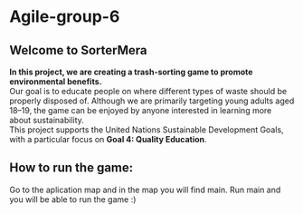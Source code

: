 # Agile-group-6

## Welcome to SorterMera

**In this project, we are creating a trash-sorting game to promote environmental benefits.**  
Our goal is to educate people on where different types of waste should be properly disposed of. Although we are primarily targeting young adults aged 18–19, the game can be enjoyed by anyone interested in learning more about sustainability.  
This project supports the United Nations Sustainable Development Goals, with a particular focus on **Goal 4: Quality Education**. 

## **How to run the game:**
Go to the aplication map and in the map you will find main. Run main and you will be able to run the game :)
